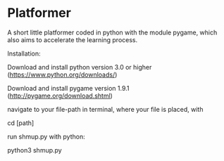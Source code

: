 # Platformer
A short little platformer coded in python with the module pygame, which also aims to accelerate the learning process.

Installation:

Download and install python version 3.0 or higher (https://www.python.org/downloads/)

Download and install pygame version 1.9.1 (http://pygame.org/download.shtml)

navigate to your file-path in terminal, where your file is placed, with

  cd [path]

run shmup.py with python:

  python3 shmup.py


